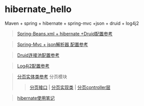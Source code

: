# hibernate_hello 

Maven + spring + hibernate  + spring-mvc +json + druid  + log4j2

> [Spring-Beans.xml + hibernate +Druid配置参考](https://github.com/zhou151/hibernate-demo/blob/master/hibernate_hello/src/main/resources/applicationContext.xml) 

> [Spring-Mvc + json解析器 配置参考](https://github.com/zhou151/hibernate-demo/blob/master/hibernate_hello/src/main/resources/dispatcher-servlet.xml)

> [Druid连接池配置参考](https://github.com/zhou151/hibernate-demo/blob/master/hibernate_hello/src/main/resources/druid.properties)

> [Log4j2配置参考](https://github.com/zhou151/hibernate-demo/blob/master/hibernate_hello/src/main/resources/log4j2.xml)

> [分页实体类参考](https://github.com/zhou151/hibernate-demo/blob/master/hibernate_hello/src/main/java/com/zhou/service/NewsPage.java) 
分页模块
> > [分页接口](https://github.com/zhou151/hibernate-demo/blob/master/hibernate_hello/src/main/java/com/zhou/dao/interfaces/UserDao.java) |
> > [分页实现类](https://github.com/zhou151/hibernate-demo/blob/master/hibernate_hello/src/main/java/com/zhou/dao/interfaces/impl/UserDaoImpl.java) |
> > [分页controller层](https://github.com/zhou151/hibernate-demo/blob/master/hibernate_hello/src/main/java/com/zhou/controller/UserController.java)

> [hibernate使用笔记](https://github.com/zhou151/hibernate-demo/blob/master/hibernate_hello/src/main/resources/hibernate笔记.txt)
